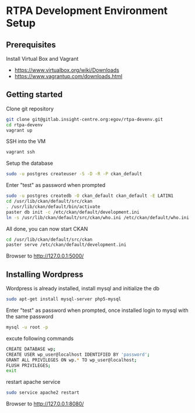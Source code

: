 # RTPA Development Environment Setup

## Prerequisites
Install Virtual Box and Vagrant 
- https://www.virtualbox.org/wiki/Downloads
- https://www.vagrantup.com/downloads.html

## Getting started 

Clone git repository 
```sh
git clone git@gitlab.insight-centre.org:egov/rtpa-devenv.git
cd rtpa-devenv
vagrant up
```

SSH into the VM
```sh
vagrant ssh
```

Setup the database 
```sh
sudo -u postgres createuser -S -D -R -P ckan_default
```
Enter "test" as password when prompted 

```sh
sudo -u postgres createdb -O ckan_default ckan_default -E LATIN1
cd /usr/lib/ckan/default/src/ckan
. /usr/lib/ckan/default/bin/activate
paster db init -c /etc/ckan/default/development.ini
ln -s /usr/lib/ckan/default/src/ckan/who.ini /etc/ckan/default/who.ini
```

All done, you can now start CKAN

```sh
cd /usr/lib/ckan/default/src/ckan
paster serve /etc/ckan/default/development.ini
```

Browser to http://127.0.0.1:5000/

## Installing Wordpress

Wordpress is already installed, install mysql and initialize the db

```sh
sudo apt-get install mysql-server php5-mysql
```

Enter "test" as password when prompted, once installed login to mysql with the same password 

```sh
mysql -u root -p
```

excute following commands

```sh
CREATE DATABASE wp;
CREATE USER wp_user@localhost IDENTIFIED BY 'password';
GRANT ALL PRIVILEGES ON wp.* TO wp_user@localhost;
FLUSH PRIVILEGES;
exit

```
restart apache service 

```sh
sudo service apache2 restart
```
Browser to http://127.0.0.1:8080/

